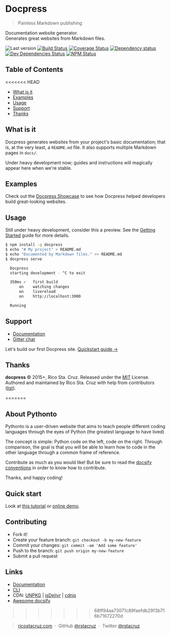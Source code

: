 # Docpress
<!--{h1:.massive-header.-with-tagline}-->

> Painless Markdown publishing

Documentation website generator.<br>
Generates great websites from Markdown files.

![Last version](https://img.shields.io/github/tag/docpress/docpress.svg?style=flat-square)
[![Build Status](http://img.shields.io/travis/docpress/docpress/master.svg?style=flat-square)](https://travis-ci.org/docpress/docpress)
[![Coverage Status](https://img.shields.io/coveralls/docpress/docpress.svg?style=flat-square)](https://coveralls.io/github/docpress/docpress)
[![Dependency status](http://img.shields.io/david/docpress/docpress.svg?style=flat-square)](https://david-dm.org/docpress/docpress)
[![Dev Dependencies Status](http://img.shields.io/david/dev/docpress/docpress.svg?style=flat-square)](https://david-dm.org/docpress/docpress#info=devDependencies)
[![NPM Status](http://img.shields.io/npm/dm/docpress.svg?style=flat-square)](https://www.npmjs.org/package/docpress)

## Table of Contents

<<<<<<< HEAD
* [What is it](#what-is-it)
* [Examples](#examples)
* [Usage](#usage)
* [Support](#support)
* [Thanks](#thanks)

## What is it

Docpress generates websites from your project's basic documentation; that is, at the very least, a `README.md` file. It also supports multiple Markdown pages in `docs/`.

Under heavy development now; guides and instructions will magically appear here when we're stable.

## Examples

Check out the [Docpress Showcase](docs/showcase.md) to see how Docpress helped developers build great-looking websites.

## Usage

Still under heavy development, consider this a preview.
See the [Getting Started](docs/getting-started/quickstart.md) guide for more details.

```sh
$ npm install -g docpress
$ echo "# My project" > README.md
$ echo "Documented by Markdown files." >> README.md
$ docpress serve

  Docpress
  starting development - ^C to exit

  350ms ✓   first build                 
      on    watching changes
      on    livereload
      on    http://localhost:3000

  Running
```

Support
-------

- [Documentation](http://docpress.github.io/)
- [Gitter chat](https://gitter.im/docpress/Lobby)

Let's build our first Docpress site.
[Quickstart guide →](docs/getting-started/quickstart.md)

<!--{p:.pull-box}-->

Thanks
------

<!--{h2:style='display:none'}-->

**docpress** © 2015+, Rico Sta. Cruz. Released under the [MIT] License.<br>
Authored and maintained by Rico Sta. Cruz with help from contributors ([list][contributors]).

<!--{p:style='display:none'}-->
=======

## About Pythonto
Pythonto is a user-driven website that aims to teach people different coding languages through the eyes of Python (the greatest language to have lived)

The concept is simple: Python code on the left, <insert language> code on the right. Through comparison, the goal is that you will be able to learn how to code in the other language through a common frame of reference.
  
Contribute as much as you would like! But be sure to read the [docsify conventions](https://docsify.js.org/#/) in order to know how to contribute.

Thanks, and happy coding!

## Quick start
Look at [this tutorial](https://docsify.js.org/#/quickstart) or [online demo](https://jsfiddle.net/7ztb8qsr/1/).

## Contributing
* Fork it!
* Create your feature branch: `git checkout -b my-new-feature`
* Commit your changes: `git commit -am 'Add some feature'`
* Push to the branch: `git push origin my-new-feature`
* Submit a pull request

## Links
* [Documentation](https://docsify.js.org)
* [CLI](https://github.com/QingWei-Li/docsify-cli)
* CDN: [UNPKG](https://unpkg.com/docsify/) | [jsDelivr](https://cdn.jsdelivr.net/npm/docsify/) | [cdnjs](https://cdnjs.com/libraries/docsify)
* [Awesome docsify](https://github.com/QingWei-Li/awesome-docsify)
>>>>>>> 68ff94aa73071c89faefdb29f3b716b71672270d

> [ricostacruz.com](http://ricostacruz.com) &nbsp;&middot;&nbsp;
> GitHub [@rstacruz](https://github.com/rstacruz) &nbsp;&middot;&nbsp;
> Twitter [@rstacruz](https://twitter.com/rstacruz)

<!--{blockquote:style='display:none'}-->

[MIT]: http://mit-license.org/
[contributors]: http://github.com/rstacruz/docpress/contributors
